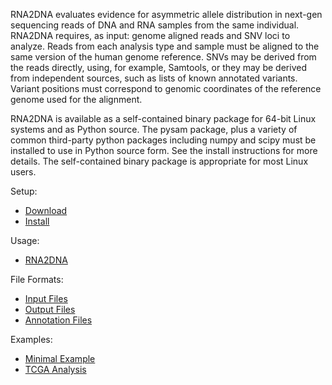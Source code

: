 
RNA2DNA evaluates evidence for asymmetric allele distribution in
next-gen sequencing reads of DNA and RNA samples from the same
individual. RNA2DNA requires, as input: genome aligned reads and SNV
loci to analyze. Reads from each analysis type and sample must be
aligned to the same version of the human genome reference. SNVs may be
derived from the reads directly, using, for example, Samtools, or they
may be derived from independent sources, such as lists of known
annotated variants. Variant positions must correspond to genomic
coordinates of the reference genome used for the alignment.

RNA2DNA is available as a self-contained binary package for 64-bit
Linux systems and as Python source. The pysam package, plus a variety
of common third-party python packages including numpy and scipy must
be installed to use in Python source form. See the install
instructions for more details. The self-contained binary package is
appropriate for most Linux users.

Setup:
* [Download](https://github.com/HorvathLab/NGS/releases/)
* [Install](docs/Installation.md)

Usage:
* [RNA2DNA](docs/Usage.md)

File Formats:
* [Input Files](docs/InputFiles.md)
* [Output Files](docs/OutputFiles.md)
* [Annotation Files](docs/AnnotationFiles.md)

Examples:
* [Minimal Example](docs/ExampleAnalysis.md)
* [TCGA Analysis](docs/TCGAExampleAnalysis.md)

